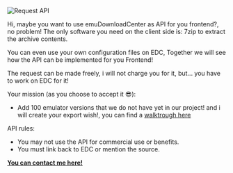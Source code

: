 ![](https://github.com/PhoenixInteractiveNL/emuDownloadCenter/wiki/images/image_cloud_api.png "Request API")

Hi, maybe you want to use emuDownloadCenter as API for you frontend?, no problem!
The only software you need on the client side is: 7zip to extract the archive contents.

You can even use your own configuration files on EDC, Together we will see how the API can be implemented for you Frontend!

The request can be made freely, i will not charge you for it, but... you have to work on EDC for it!

Your mission (as you choose to accept it :sunglasses:):
- Add 100 emulator versions that we do not have yet in our project! and i will create your export wish!, you can find a [walktrough here](https://github.com/PhoenixInteractiveNL/emuDownloadCenter/wiki/Collecting-walktrough)

API rules:
* You may not use the API for commercial use or benefits.
* You must link back to EDC or mention the source.

[**You can contact me here!**](https://github.com/PhoenixInteractiveNL/emuDownloadCenter/wiki/Contact)